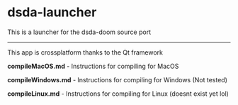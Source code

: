 # dsda-launcher
This is a launcher for the dsda-doom source port
___
This app is crossplatform thanks to the Qt framework

**compileMacOS.md** - Instructions for compiling for MacOS

**compileWindows.md** - Instructions for compiling for Windows (Not tested)

**compileLinux.md** - Instructions for compiling for Linux (doesnt exist yet lol)
